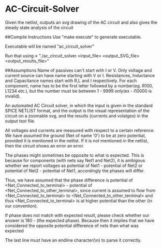 # AC-Circuit-Solver
Given the netlist, outputs an svg drawing of the AC circuit and also gives the steady state analysis of the circuit

##Compile Instructions
Use "make execute" to generate executable.

Executable will be named "ac_circuit_solver"

Run that using-> "./ac_circuit_solver <input_file> <output_SVG_file> <output_results_file>"

##Assumptions
Name of passives can't start with I or V.
Only voltage and current source can have name starting with V or I.
Resistances, Inductance and Capacitance names start with R,L and I respectively.
For each component, name has to be the first letter followed by a number(eg. R100, L1234 etc.), but the number must be between 1 - 9999 only(ex - I10000 is invalid).

An automated AC Circuit solver, in which the input is given in the standard SPICE NETLIST format, and the output is the visual representation of the circuit on a zoomable svg, and the results (currents and volatges) in the output text file.


All voltages and currents are measured with respect to a certain reference. We have assumed the ground (Net of name '0') to be at zero potential, provided it is mentioned in the netlist. If it is not mentioned in the netlist, then the circuit shows an error an error.

The phases might sometimes be opposite to what is expected. This is because for components (with nets say Net1 and Net2), it is ambigous whether we report voltages as potential of Net1 - potential of Net2 or potential of Net2 - potential of Net1, accordingly the phases will differ.

Thus, we have assumed that the phase difference is potential of <Net_Connected_to_terminal> - potential of <Net_Connected_to_other_terminal>, since current is assumed to flow from <Net_Connected_to_terminal> to <Net_Connected_to_other_terminal> and thus <Net_Connected_to_terminal> is at higher potential than the other (in our convention).

If phase does not match with expected result, please check whether our answer is 180 - (the expected phase). Because then it implies that we have considered the opposite potential difference of nets than what was expected

The last line must have an endline character(\n) to parse it correctly.
